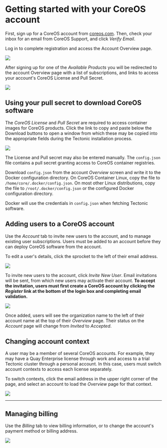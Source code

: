 # Getting started with your CoreOS account

First, sign up for a CoreOS account from [coreos.com](https://coreos.com/). Then, check your inbox for an email from CoreOS Support, and click *Verify Email*.

Log in to complete registration and access the Account Overview page.

<div class="row">
  <div class="col-lg-10 col-lg-offset-1 col-md-10 col-md-offset-1 col-sm-10 col-sm-offset-1 col-xs-10 col-xs-offset-1">
    <a href="../img/coreos-account-overview-agreement.png" class="co-m-screenshot">
      <img src="../img/coreos-account-overview-agreement.png" class="img-responsive">
    </a>
  </div>
</div>

After signing up for one of the *Available Products* you will be redirected to the account Overview page with a list of subscriptions, and links to access your account's CoreOS License and Pull Secret.

<div class="row">
  <div class="col-lg-10 col-lg-offset-1 col-md-10 col-md-offset-1 col-sm-10 col-sm-offset-1 col-xs-10 col-xs-offset-1">
    <a href="../img/coreos-account-license.png" class="co-m-screenshot">
      <img src="../img/coreos-account-license.png" class="img-responsive">
    </a>
  </div>
</div>

## Using your pull secret to download CoreOS software

The *CoreOS License* and *Pull Secret* are required to access container images for CoreOS products. Click the link to copy and paste below the Download buttons to open a window from which these may be copied into the appropriate fields during the Tectonic installation process.

<div class="row">
  <div class="col-lg-10 col-lg-offset-1 col-md-10 col-md-offset-1 col-sm-10 col-sm-offset-1 col-xs-10 col-xs-offset-1">
    <a href="../img/coreos-account-license-secret.png" class="co-m-screenshot">
      <img src="../img/coreos-account-license-secret.png" class="img-responsive">
    </a>
  </div>
</div>

The License and Pull secret may also be entered manually. The `config.json` file contains a pull secret granting access to CoreOS container registries.

Download `config.json` from the account *Overview* screen and write it to the Docker configuration directory. On CoreOS Container Linux, copy the file to `/home/core/.docker/config.json`. On most other Linux distributions, copy the file to `/root/.docker/config.json` or the configured Docker configuration directory.

Docker will use the credentials in `config.json` when fetching Tectonic software.

## Adding users to a CoreOS account

Use the *Account* tab to invite new users to the account, and to manage existing user subscriptions. Users must be added to an account before they can deploy CoreOS software from the account.

To edit a user's details, click the sprocket to the left of their email address.

<div class="row">
  <div class="col-lg-10 col-lg-offset-1 col-md-10 col-md-offset-1 col-sm-10 col-sm-offset-1 col-xs-10 col-xs-offset-1">
    <a href="../img/coreos-account-user-invited.png" class="co-m-screenshot">
      <img src="../img/coreos-account-user-invited.png" class="img-responsive">
    </a>
  </div>
</div>

To invite new users to the account, click *Invite New User*. Email invitations will be sent, from which new users may activate their account. **To accept the invitation, users must first create a CoreOS account by clicking the *Register* link at the bottom of the login box and completing email validation.**

<div class="row">
  <div class="col-lg-10 col-lg-offset-1 col-md-10 col-md-offset-1 col-sm-10 col-sm-offset-1 col-xs-10 col-xs-offset-1">
    <a href="../img/coreos-account-invited-email.png" class="co-m-screenshot">
      <img src="../img/coreos-account-invited-email.png" class="img-responsive">
    </a>
  </div>
</div>

Once added, users will see the organization name to the left of their account name at the top of their *Overview* page. Their status on the *Account* page will change from *Invited* to *Accepted*.

## Changing account context

A user may be a member of several CoreOS accounts. For example, they may have a Quay Enterprise license through work and access to a trial Tectonic cluster through a personal account. In this case, users must switch account contexts to access each license separately.

To switch contexts, click the email address in the upper right corner of the page, and select an account to load the *Overview* page for that context.

<div class="row">
  <div class="col-lg-10 col-lg-offset-1 col-md-10 col-md-offset-1 col-sm-10 col-sm-offset-1 col-xs-10 col-xs-offset-1">
    <a href="../img/change-account-context.png" class="co-m-screenshot">
      <img src="../img/change-account-context.png" class="img-responsive">
    </a>
  </div>
</div>

-----------------------------------------------------------------

## Managing billing

Use the *Billing* tab to view billing information, or to change the account's payment method or billing address.

<div class="row">
  <div class="col-lg-10 col-lg-offset-1 col-md-10 col-md-offset-1 col-sm-10 col-sm-offset-1 col-xs-10 col-xs-offset-1">
    <a href="../img/billingpage.png" class="co-m-screenshot">
      <img src="../img/billingpage.png" class="img-responsive">
    </a>
  </div>
</div>
